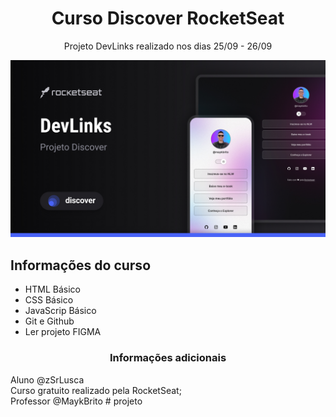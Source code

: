 <h1 align=center> Curso Discover RocketSeat </h1>
<p align=center> Projeto DevLinks realizado nos dias 25/09 - 26/09 </p>
<p>
<img alt="imagem nao encontrada" src=".vscode/.github/Cover.jpg"></img>
</p>

<h2>Informações do curso</h2>

<ul> 
<li>HTML Básico</li>
<li>CSS Básico</li>
<li>JavaScrip Básico</li>
<li>Git e Github</li>
<li>Ler projeto FIGMA</li>
</ul>

<h3 align=center>Informações adicionais</h3>
Aluno @zSrLusca<br>
Curso gratuito realizado pela RocketSeat;<br>
Professor @MaykBrito
# projeto
